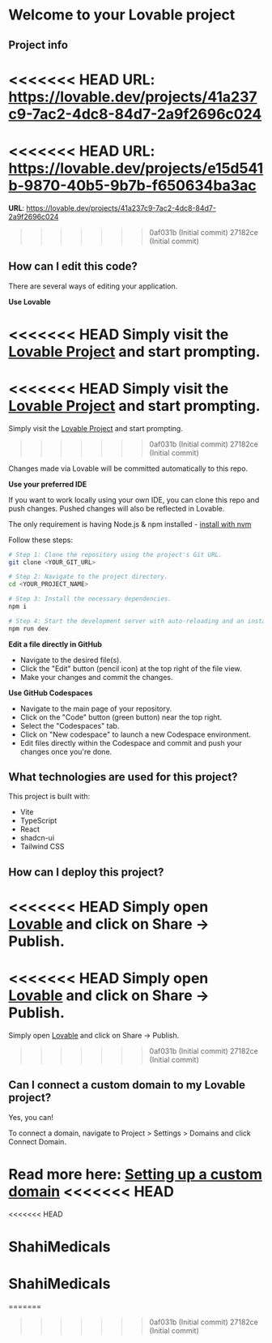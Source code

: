 # Welcome to your Lovable project

## Project info

<<<<<<< HEAD
**URL**: https://lovable.dev/projects/41a237c9-7ac2-4dc8-84d7-2a9f2696c024
=======
<<<<<<< HEAD
**URL**: https://lovable.dev/projects/e15d541b-9870-40b5-9b7b-f650634ba3ac
=======
**URL**: https://lovable.dev/projects/41a237c9-7ac2-4dc8-84d7-2a9f2696c024
>>>>>>> 0af031b (Initial commit)
>>>>>>> 27182ce (Initial commit)

## How can I edit this code?

There are several ways of editing your application.

**Use Lovable**

<<<<<<< HEAD
Simply visit the [Lovable Project](https://lovable.dev/projects/41a237c9-7ac2-4dc8-84d7-2a9f2696c024) and start prompting.
=======
<<<<<<< HEAD
Simply visit the [Lovable Project](https://lovable.dev/projects/e15d541b-9870-40b5-9b7b-f650634ba3ac) and start prompting.
=======
Simply visit the [Lovable Project](https://lovable.dev/projects/41a237c9-7ac2-4dc8-84d7-2a9f2696c024) and start prompting.
>>>>>>> 0af031b (Initial commit)
>>>>>>> 27182ce (Initial commit)

Changes made via Lovable will be committed automatically to this repo.

**Use your preferred IDE**

If you want to work locally using your own IDE, you can clone this repo and push changes. Pushed changes will also be reflected in Lovable.

The only requirement is having Node.js & npm installed - [install with nvm](https://github.com/nvm-sh/nvm#installing-and-updating)

Follow these steps:

```sh
# Step 1: Clone the repository using the project's Git URL.
git clone <YOUR_GIT_URL>

# Step 2: Navigate to the project directory.
cd <YOUR_PROJECT_NAME>

# Step 3: Install the necessary dependencies.
npm i

# Step 4: Start the development server with auto-reloading and an instant preview.
npm run dev
```

**Edit a file directly in GitHub**

- Navigate to the desired file(s).
- Click the "Edit" button (pencil icon) at the top right of the file view.
- Make your changes and commit the changes.

**Use GitHub Codespaces**

- Navigate to the main page of your repository.
- Click on the "Code" button (green button) near the top right.
- Select the "Codespaces" tab.
- Click on "New codespace" to launch a new Codespace environment.
- Edit files directly within the Codespace and commit and push your changes once you're done.

## What technologies are used for this project?

This project is built with:

- Vite
- TypeScript
- React
- shadcn-ui
- Tailwind CSS

## How can I deploy this project?

<<<<<<< HEAD
Simply open [Lovable](https://lovable.dev/projects/41a237c9-7ac2-4dc8-84d7-2a9f2696c024) and click on Share -> Publish.
=======
<<<<<<< HEAD
Simply open [Lovable](https://lovable.dev/projects/e15d541b-9870-40b5-9b7b-f650634ba3ac) and click on Share -> Publish.
=======
Simply open [Lovable](https://lovable.dev/projects/41a237c9-7ac2-4dc8-84d7-2a9f2696c024) and click on Share -> Publish.
>>>>>>> 0af031b (Initial commit)
>>>>>>> 27182ce (Initial commit)

## Can I connect a custom domain to my Lovable project?

Yes, you can!

To connect a domain, navigate to Project > Settings > Domains and click Connect Domain.

Read more here: [Setting up a custom domain](https://docs.lovable.dev/tips-tricks/custom-domain#step-by-step-guide)
<<<<<<< HEAD
=======
<<<<<<< HEAD
# ShahiMedicals
# ShahiMedicals
=======
>>>>>>> 0af031b (Initial commit)
>>>>>>> 27182ce (Initial commit)
